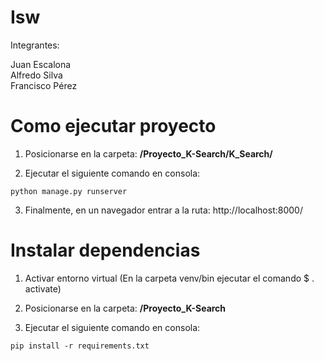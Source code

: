 # Isw

Integrantes: 

Juan Escalona \
Alfredo Silva \
Francisco Pérez

# Como ejecutar proyecto

1. Posicionarse en la carpeta: **/Proyecto_K-Search/K_Search/**

2. Ejecutar el siguiente comando en consola:

```
python manage.py runserver
```
3. Finalmente, en un navegador entrar a la ruta: http://localhost:8000/

# Instalar dependencias

1. Activar entorno virtual (En la carpeta venv/bin ejecutar el comando $ . activate)

2. Posicionarse en la carpeta: **/Proyecto_K-Search**

3. Ejecutar el siguiente comando en consola:

```
pip install -r requirements.txt

